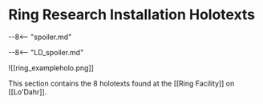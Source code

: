 # Ring Research Installation Holotexts

--8<-- "spoiler.md"

--8<-- "LD_spoiler.md"

![[ring_exampleholo.png]]

This section contains the 8 holotexts found at the [[Ring Facility]] on [[Lo'Dahr]].
